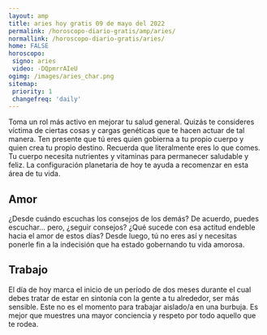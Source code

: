 ```yaml
---
layout: amp
title: aries hoy gratis 09 de mayo del 2022 
permalink: /horoscopo-diario-gratis/amp/aries/
normallink: /horoscopo-diario-gratis/aries/
home: FALSE
horoscopo:
 signo: aries
 video: -DQpmrrAIeU
ogimg: /images/aries_char.png
sitemap:
 priority: 1
 changefreq: 'daily'
---
```



Toma un rol más activo en mejorar tu salud general. Quizás te consideres víctima de ciertas cosas y cargas genéticas que te hacen actuar de tal manera. Ten presente que tú eres quien gobierna a tu propio cuerpo y quien crea tu propio destino. Recuerda que literalmente eres lo que comes. Tu cuerpo necesita nutrientes y vitaminas para permanecer saludable y feliz. La configuración planetaria de hoy te ayuda a recomenzar en esta área de tu vida.

## Amor

¿Desde cuándo escuchas los consejos de los demás? De acuerdo, puedes escuchar... pero, ¿seguir consejos? ¿Qué sucede con esa actitud endeble hacia el amor de estos días? Desde luego, tú no eres así y necesitas ponerle fin a la indecisión que ha estado gobernando tu vida amorosa.

## Trabajo

El día de hoy marca el inicio de un período de dos meses durante el cual debes tratar de estar en sintonía con la gente a tu alrededor, ser más sensible. Este no es el momento para trabajar aislado/a en una burbuja. Es mejor que muestres una mayor conciencia y respeto por todo aquello que te rodea.